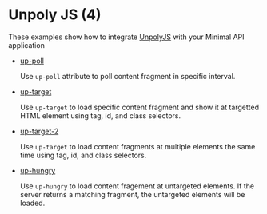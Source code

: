 # Unpoly JS (4)

These examples show how to integrate [UnpolyJS](https://unpoly.com/) with your Minimal API application

* [up-poll](up-poll)

  Use `up-poll` attribute to poll content fragment in specific interval. 

* [up-target](up-target)
  
  Use `up-target` to load specific content fragment and show it at targetted HTML element using tag, id, and class selectors.
  
* [up-target-2](up-target-2)
  
  Use `up-target` to load content fragments at multiple elements the same time using tag, id, and class selectors.

* [up-hungry](up-hungry)

  Use `up-hungry` to load content fragement at untargeted elements. If the server returns a matching fragment, the untargeted elements will be loaded. 

